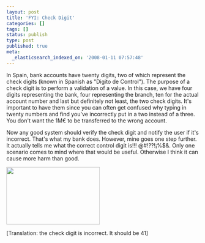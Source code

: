```yaml
---
layout: post
title: 'FYI: Check Digit'
categories: []
tags: []
status: publish
type: post
published: true
meta:
  _elasticsearch_indexed_on: '2008-01-11 07:57:48'
---
```

In Spain, bank accounts have twenty digits, two of which represent the check digits (known in Spanish as "Digito de Control"). The purpose of a check digit is to perform a validation of a value. In this case, we have four digits representing the bank, four representing the branch, ten for the actual account number and last but definitely not least, the two check digits. It's important to have them since you can often get confused why typing in twenty numbers and find you've incorrectly put in a two instead of a three. You don't want the 1M€ to be transferred to the wrong account.

Now any good system should verify the check digit and notify the user if it's incorrect. That's what my bank does. However, mine goes one step further. It actually tells me what the correct control digit is!!! @#!??!¡%$&amp;. Only one scenario comes to mind where that would be useful. Otherwise I think it can cause more harm than good.

<a href="http://hhariri.files.wordpress.com/2008/01/5.png"><img class="alignnone size-full wp-image-650" title="5" src="http://hhariri.files.wordpress.com/2008/01/5.png" alt="" width="244" height="150" /></a>

[Translation: the check digit is incorrect. It should be 41]
